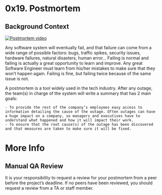 # 0x19. Postmortem

## Background Context

[![Postmortem video](https://s3.amazonaws.com/intranet-projects-files/holbertonschool-sysadmin_devops/294/tWUPWmR.png)](https://www.youtube.com/watch?v=rp5cVMNmbro)

Any software system will eventually fail, and that failure can come from a wide range of possible factors: bugs, traffic spikes, security issues, hardware failures, natural disasters, human error… Failing is normal and failing is actually a great opportunity to learn and improve. Any great Software Engineer must learn from his/her mistakes to make sure that they won’t happen again. Failing is fine, but failing twice because of the same issue is not.

A postmortem is a tool widely used in the tech industry. After any outage, the team(s) in charge of the system will write a summary that has 2 main goals:

	- To provide the rest of the company’s employees easy access to information detailing the cause of the outage. Often outages can have a huge impact on a company, so managers and executives have to understand what happened and how it will impact their work.
	- To ensure that the root cause(s) of the outage has been discovered and that measures are taken to make sure it will be fixed.

# More Info

## Manual QA Review

It is your responsibility to request a review for your postmortem from a peer before the project’s deadline. If no peers have been reviewed, you should request a review from a TA or staff member.

